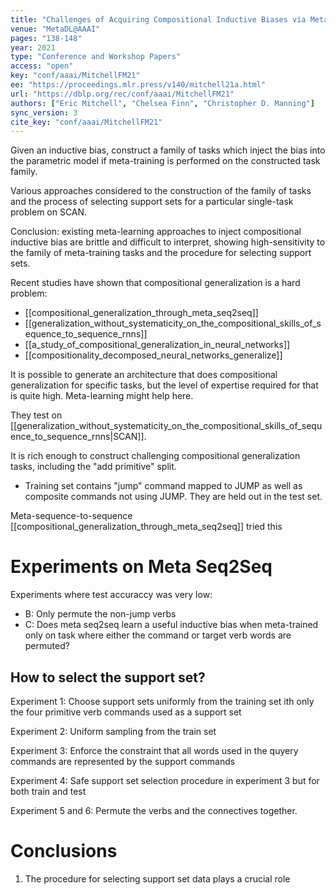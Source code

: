```yaml
---
title: "Challenges of Acquiring Compositional Inductive Biases via Meta-Learning."
venue: "MetaDL@AAAI"
pages: "138-148"
year: 2021
type: "Conference and Workshop Papers"
access: "open"
key: "conf/aaai/MitchellFM21"
ee: "https://proceedings.mlr.press/v140/mitchell21a.html"
url: "https://dblp.org/rec/conf/aaai/MitchellFM21"
authors: ["Eric Mitchell", "Chelsea Finn", "Christopher D. Manning"]
sync_version: 3
cite_key: "conf/aaai/MitchellFM21"
---
```



Given an inductive bias, construct a family of tasks which inject the bias into the parametric model if meta-training is performed on the constructed task family.

Various approaches considered to the construction of the family of tasks and the process of selecting support sets for a particular single-task problem on SCAN.

Conclusion: existing meta-learning approaches to inject compositional inductive bias are brittle and difficult to interpret, showing high-sensitivity to the family of meta-training tasks and the procedure for selecting support sets.

Recent studies have shown that compositional generalization is a hard problem:
 - [[compositional_generalization_through_meta_seq2seq]]
 - [[generalization_without_systematicity_on_the_compositional_skills_of_sequence_to_sequence_rnns]]
 - [[a_study_of_compositional_generalization_in_neural_networks]]
 - [[compositionality_decomposed_neural_networks_generalize]]

It is possible to generate an architecture that does compositional generalization for specific tasks, but the level of expertise required for that is quite high. Meta-learning might help here.

They test on [[generalization_without_systematicity_on_the_compositional_skills_of_sequence_to_sequence_rnns|SCAN]].

It is rich enough to construct challenging compositional generalization tasks, including the "add primitive" split.

 - Training set contains "jump" command mapped to JUMP as well as composite commands not using JUMP. They are held out in the test set.

Meta-sequence-to-sequence [[compositional_generalization_through_meta_seq2seq]] tried this

# Experiments on Meta Seq2Seq

Experiments where test accuraccy was very low:
 - B: Only permute the non-jump verbs
 - C: Does meta seq2seq learn a useful inductive bias when meta-trained only on task where either the command or target verb words are permuted?

## How to select the support set?

Experiment 1: Choose support sets uniformly from the training set ith only the four primitive verb commands used as a support set

Experiment 2: Uniform sampling from the train set

Experiment 3: Enforce the constraint that all words used in the quyery commands are represented by the support commands

Experiment 4: Safe support set selection procedure in experiment 3 but for both train and test

Experiment 5 and 6: Permute the verbs and the connectives together.

# Conclusions

1. The procedure for selecting support set data plays a crucial role